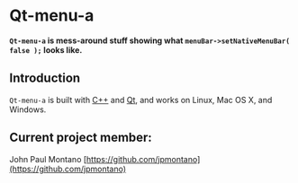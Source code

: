 # Qt-menu-a

**`Qt-menu-a` is mess-around stuff showing what `menuBar->setNativeMenuBar( false );` looks like.**

## Introduction

`Qt-menu-a` is built with [C++](https://en.wikipedia.org/wiki/C%2B%2B) and [Qt](https://en.wikipedia.org/wiki/Qt_(software)), and works on Linux, Mac OS X, and Windows.

## Current project member:

John Paul Montano
[https://github.com/jpmontano](https://github.com/jpmontano)
